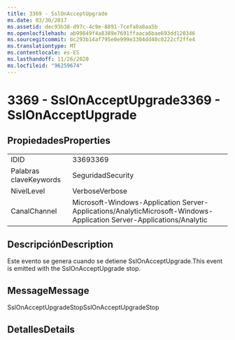 ```yaml
---
title: 3369 - SslOnAcceptUpgrade
ms.date: 03/30/2017
ms.assetid: dec93b38-d97c-4c9e-8891-7cefa0a8aa5b
ms.openlocfilehash: ab99849f4a8389e7691ffaaca6bae693dd120346
ms.sourcegitcommit: bc293b14af795e0e999e3304dd40c0222cf2ffe4
ms.translationtype: MT
ms.contentlocale: es-ES
ms.lasthandoff: 11/26/2020
ms.locfileid: "96259674"
---
```

# <a name="3369---sslonacceptupgrade"></a><span data-ttu-id="39578-102">3369 - SslOnAcceptUpgrade</span><span class="sxs-lookup"><span data-stu-id="39578-102">3369 - SslOnAcceptUpgrade</span></span>

## <a name="properties"></a><span data-ttu-id="39578-103">Propiedades</span><span class="sxs-lookup"><span data-stu-id="39578-103">Properties</span></span>  
  
|||  
|-|-|  
|<span data-ttu-id="39578-104">ID</span><span class="sxs-lookup"><span data-stu-id="39578-104">ID</span></span>|<span data-ttu-id="39578-105">3369</span><span class="sxs-lookup"><span data-stu-id="39578-105">3369</span></span>|  
|<span data-ttu-id="39578-106">Palabras clave</span><span class="sxs-lookup"><span data-stu-id="39578-106">Keywords</span></span>|<span data-ttu-id="39578-107">Seguridad</span><span class="sxs-lookup"><span data-stu-id="39578-107">Security</span></span>|  
|<span data-ttu-id="39578-108">Nivel</span><span class="sxs-lookup"><span data-stu-id="39578-108">Level</span></span>|<span data-ttu-id="39578-109">Verbose</span><span class="sxs-lookup"><span data-stu-id="39578-109">Verbose</span></span>|  
|<span data-ttu-id="39578-110">Canal</span><span class="sxs-lookup"><span data-stu-id="39578-110">Channel</span></span>|<span data-ttu-id="39578-111">Microsoft-Windows-Application Server-Applications/Analytic</span><span class="sxs-lookup"><span data-stu-id="39578-111">Microsoft-Windows-Application Server-Applications/Analytic</span></span>|  
  
## <a name="description"></a><span data-ttu-id="39578-112">Descripción</span><span class="sxs-lookup"><span data-stu-id="39578-112">Description</span></span>  

 <span data-ttu-id="39578-113">Este evento se genera cuando se detiene SslOnAcceptUpgrade.</span><span class="sxs-lookup"><span data-stu-id="39578-113">This event is emitted with the SslOnAcceptUpgrade stop.</span></span>  
  
## <a name="message"></a><span data-ttu-id="39578-114">Message</span><span class="sxs-lookup"><span data-stu-id="39578-114">Message</span></span>  

 <span data-ttu-id="39578-115">SslOnAcceptUpgradeStop</span><span class="sxs-lookup"><span data-stu-id="39578-115">SslOnAcceptUpgradeStop</span></span>  
  
## <a name="details"></a><span data-ttu-id="39578-116">Detalles</span><span class="sxs-lookup"><span data-stu-id="39578-116">Details</span></span>
